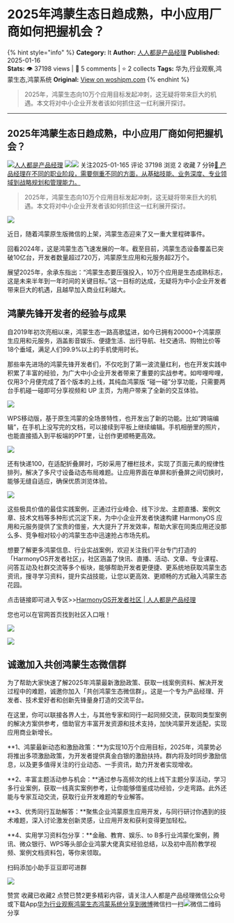 # 2025年鸿蒙生态日趋成熟，中小应用厂商如何把握机会？
{% hint style="info" %}
**Category:** It
**Author:** [人人都是产品经理](https://www.woshipm.com/u/1554)
**Published:** 2025-01-16  
**Stats:** 👁️ 37198 views | 💬 5 comments | ⭐ 2 collects
**Tags:** 华为,行业观察,鸿蒙生态,鸿蒙系统
**Original:** [View on woshipm.com](https://www.woshipm.com/it/6171759.html)
{% endhint %}
> 2025年，鸿蒙生态向10万个应用目标发起冲刺，这无疑将带来巨大的机遇。本文将对中小企业开发者该如何抓住这一红利展开探讨。

---

## 2025年鸿蒙生态日趋成熟，中小应用厂商如何把握机会？

[![](https://image.woshipm.com/wp-files/2017/10/APP-168.png!/both/72x72)](https://www.woshipm.com/u/1554)[人人都是产品经理](https://www.woshipm.com/u/1554) ![](https://static.woshipm.com/tag/1125_1@2x.png)![](https://static.woshipm.com/tag/1201_1@2x.png) 关注2025-01-165 评论 37198 浏览 2 收藏 7 分钟[🔗 产品经理在不同的职业阶段，需要侧重不同的方面，从基础技能、业务深度、专业领域到战略规划和管理能力。](https://ke.qidianla.com/courses/90pm)

> 2025年，鸿蒙生态向10万个应用目标发起冲刺，这无疑将带来巨大的机遇。本文将对中小企业开发者该如何抓住这一红利展开探讨。

![](https://image.woshipm.com/wp-files/2025/01/8yBsbqQmlkp6dcrcKuc5.jpg)

近日，随着鸿蒙原生版微信的上架，鸿蒙生态迎来了又一重大里程碑事件。

回看2024年，这是鸿蒙生态飞速发展的一年。截至目前，鸿蒙生态设备覆盖已突破10亿台，开发者数量超过720万，鸿蒙原生应用和元服务超2万个。

展望2025年，余承东指出：“鸿蒙生态要压强投入，10万个应用是生态成熟标志，这是未来半年到一年时间的关键目标。”这一目标的达成，无疑将为中小企业开发者带来巨大的机遇，且越早加入商业红利越大。

## 鸿蒙先锋开发者的经验与成果

自2019年初次亮相以来，鸿蒙生态一路高歌猛进，如今已拥有20000+个鸿蒙原生应用和元服务，涵盖影音娱乐、便捷生活、出行导航、社交通讯、购物比价等18个垂域，满足人们99.9%以上的手机使用时长。

那些率先进场的鸿蒙先锋开发者们，不仅吃到了第一波流量红利，也在开发实践中积累了丰富的经验，为广大中小企业开发者带来了重要的实战参考。如哔哩哔哩，仅用3个月便完成了首个版本的上线，其纯血鸿蒙版 “碰一碰”分享功能，只需要两台手机碰一碰即可分享视频和 UP 主页，为用户带来了全新的交互体验。

![](https://image.woshipm.com/wp-files/2025/01/MhW5j0F7fPRtJsZ5pLAs.jpg)

WPS移动版，基于原生鸿蒙的全场景特性，也开发出了新的功能。比如“跨端编辑”，在手机上没写完的文档，可以接续到平板上继续编辑。手机相册里的照片，也能直接插入到平板端的PPT里，让创作更顺畅更高效。

![](https://image.woshipm.com/wp-files/2025/01/WurMY4LHy8Lb1kCOJIeH.png)

还有快递100，在适配折叠屏时，巧妙采用了栅栏技术，实现了页面元素的规律性排列，解决了多尺寸设备动态布局难题。让应用界面在单屏和折叠屏之间切换时，能够无缝自适应，确保优质浏览体验。

![](https://image.woshipm.com/wp-files/2025/01/VCoUicMF2CWzVC8Zg2Kk.png)

这些极具价值的最佳实践案例，正通过行业峰会、线下沙龙、主题直播、案例文章、技术文档等多种形式沉淀下来，为中小企业开发者快速构建 HarmonyOS 应用和元服务提供了宝贵的借鉴，大大提升了开发效率，帮助大家在同类应用还没那么多、竞争相对较小的鸿蒙生态中迅速抢占市场先机。

想要了解更多鸿蒙信息、行业实战案例，欢迎关注我们平台专门打造的「HarmonyOS开发者社区」，社区涵盖了快讯、直播、活动、文章、专业课程、问答互动及社群交流等多个板块，能够帮助开发者更便捷、更系统地获取鸿蒙生态资讯，搜寻学习资料，提升实战技能，让您以更高效、更顺畅的方式融入鸿蒙生态花园。

点击链接即可进入专区>>[HarmonyOS开发者社区 | 人人都是产品经理](https://www.woshipm.com/harmony)

您也可以在官网首页找到社区入口哦！

![](https://image.woshipm.com/wp-files/2025/01/fanrOwygJpCL8TRqm9Rs.png)

![](https://image.woshipm.com/wp-files/2025/01/VvzEsDT6n93MA4eEAovh.png)

## 诚邀加入共创鸿蒙生态微信群

为了帮助大家快速了解2025年鸿蒙最新激励政策、获取一线案例资料、解决开发过程中的难题，诚邀你加入「共创鸿蒙生态微信群」。这是一个专为产品经理、开发者、技术爱好者和创新先锋量身打造的交流平台。

在这里，你可以联接各界人士，与其他专家和同行一起同频交流，获取同类型案例的解决方案供参考，借助官方丰富开发资源和技术支持，加快鸿蒙开发适配，实现应用商业新增长。

**1、鸿蒙最新动态和激励政策：**为实现10万个应用目标，2025年，鸿蒙势必将推出多项激励政策，为开发者提供真金白银的激励扶持。群内将及时同步激励信息，以及更多值得关注的行业动态、一手资讯，助力开发者实现增收。

**2、丰富主题活动参与机会：**通过参与高频次的线上线下主题分享活动，学习多行业案例，获取一线真实案例参考，让你能够借鉴成功经验，少走弯路。此外还能与专家互动交流，获取行业开发难题的专业解答。

**3、优秀同行互助解答：**聚焦企业鸿蒙原生应用开发，与同行研讨你遇到的技术难题，深入讨论激发创新灵感，让应用开发和获利变得更加轻松。

**4、实用学习资料包分享：**金融、教育、娱乐、to B多行业鸿蒙化案例，腾讯、微众银行、WPS等头部企业鸿蒙大佬真实经验总结，以及初中高阶教学视频、案例文档资料包，等你来领取。

扫码添加小助手豆豆即可进群

![](https://image.woshipm.com/wp-files/2025/01/4PZNMqaECV5uvYBBfSkQ.png)

赞赏 收藏已收藏2 点赞已赞2更多精彩内容，请关注人人都是产品经理微信公众号或下载App[华为](https://www.woshipm.com/tag/%e5%8d%8e%e4%b8%ba)[行业观察](https://www.woshipm.com/tag/%e8%a1%8c%e4%b8%9a%e8%a7%82%e5%af%9f)[鸿蒙生态](https://www.woshipm.com/tag/%e9%b8%bf%e8%92%99%e7%94%9f%e6%80%81)[鸿蒙系统](https://www.woshipm.com/tag/%e9%b8%bf%e8%92%99%e7%b3%bb%e7%bb%9f)[分享到微博](https://service.weibo.com/share/share.php?appkey=2775287854&title=2025年鸿蒙生态日趋成熟，中小应用厂商如何把握机会？&url=https://www.woshipm.com/it/6171759.html&pic=https://image.woshipm.com/wp-files/2025/01/8yBsbqQmlkp6dcrcKuc5.jpg)微信扫一扫![微信二维码](https://api.pwmqr.com/qrcode/create/?url=https://www.woshipm.com/it/6171759.html)分享